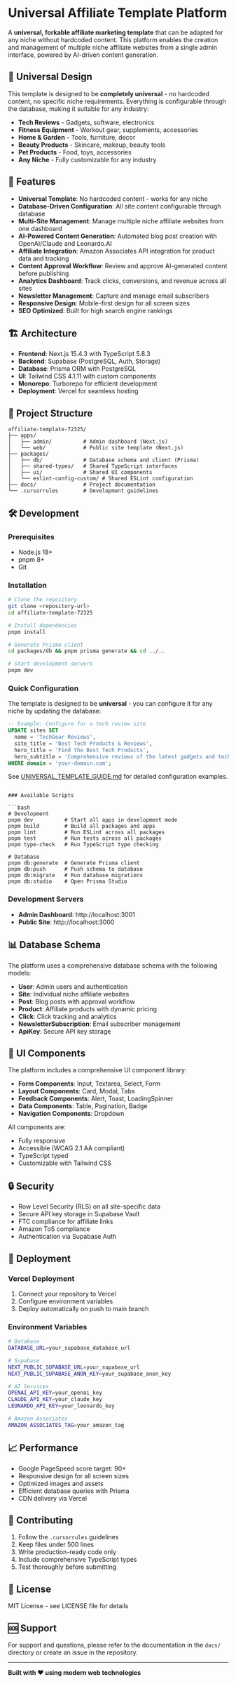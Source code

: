 # Universal Affiliate Template Platform

A **universal, forkable affiliate marketing template** that can be adapted for any niche without hardcoded content. This platform enables the creation and management of multiple niche affiliate websites from a single admin interface, powered by AI-driven content generation.

## 🎯 Universal Design

This template is designed to be **completely universal** - no hardcoded content, no specific niche requirements. Everything is configurable through the database, making it suitable for any industry:

- **Tech Reviews** - Gadgets, software, electronics
- **Fitness Equipment** - Workout gear, supplements, accessories  
- **Home & Garden** - Tools, furniture, decor
- **Beauty Products** - Skincare, makeup, beauty tools
- **Pet Products** - Food, toys, accessories
- **Any Niche** - Fully customizable for any industry

## 🚀 Features

- **Universal Template**: No hardcoded content - works for any niche
- **Database-Driven Configuration**: All site content configurable through database
- **Multi-Site Management**: Manage multiple niche affiliate websites from one dashboard
- **AI-Powered Content Generation**: Automated blog post creation with OpenAI/Claude and Leonardo.AI
- **Affiliate Integration**: Amazon Associates API integration for product data and tracking
- **Content Approval Workflow**: Review and approve AI-generated content before publishing
- **Analytics Dashboard**: Track clicks, conversions, and revenue across all sites
- **Newsletter Management**: Capture and manage email subscribers
- **Responsive Design**: Mobile-first design for all screen sizes
- **SEO Optimized**: Built for high search engine rankings

## 🏗️ Architecture

- **Frontend**: Next.js 15.4.3 with TypeScript 5.8.3
- **Backend**: Supabase (PostgreSQL, Auth, Storage)
- **Database**: Prisma ORM with PostgreSQL
- **UI**: Tailwind CSS 4.1.11 with custom components
- **Monorepo**: Turborepo for efficient development
- **Deployment**: Vercel for seamless hosting

## 📁 Project Structure

```
affiliate-template-72325/
├── apps/
│   ├── admin/          # Admin dashboard (Next.js)
│   └── web/            # Public site template (Next.js)
├── packages/
│   ├── db/             # Database schema and client (Prisma)
│   ├── shared-types/   # Shared TypeScript interfaces
│   ├── ui/             # Shared UI components
│   └── eslint-config-custom/ # Shared ESLint configuration
├── docs/               # Project documentation
└── .cursorrules        # Development guidelines
```

## 🛠️ Development

### Prerequisites

- Node.js 18+ 
- pnpm 8+
- Git

### Installation

```bash
# Clone the repository
git clone <repository-url>
cd affiliate-template-72325

# Install dependencies
pnpm install

# Generate Prisma client
cd packages/db && pnpm prisma generate && cd ../..

# Start development servers
pnpm dev
```

### Quick Configuration

The template is designed to be **universal** - you can configure it for any niche by updating the database:

```sql
-- Example: Configure for a tech review site
UPDATE sites SET 
  name = 'TechGear Reviews',
  site_title = 'Best Tech Products & Reviews',
  hero_title = 'Find the Best Tech Products',
  hero_subtitle = 'Comprehensive reviews of the latest gadgets and technology'
WHERE domain = 'your-domain.com';
```

See [UNIVERSAL_TEMPLATE_GUIDE.md](./UNIVERSAL_TEMPLATE_GUIDE.md) for detailed configuration examples.
```

### Available Scripts

```bash
# Development
pnpm dev          # Start all apps in development mode
pnpm build        # Build all packages and apps
pnpm lint         # Run ESLint across all packages
pnpm test         # Run tests across all packages
pnpm type-check   # Run TypeScript type checking

# Database
pnpm db:generate  # Generate Prisma client
pnpm db:push      # Push schema to database
pnpm db:migrate   # Run database migrations
pnpm db:studio    # Open Prisma Studio
```

### Development Servers

- **Admin Dashboard**: http://localhost:3001
- **Public Site**: http://localhost:3000

## 📊 Database Schema

The platform uses a comprehensive database schema with the following models:

- **User**: Admin users and authentication
- **Site**: Individual niche affiliate websites
- **Post**: Blog posts with approval workflow
- **Product**: Affiliate products with dynamic pricing
- **Click**: Click tracking and analytics
- **NewsletterSubscription**: Email subscriber management
- **ApiKey**: Secure API key storage

## 🎨 UI Components

The platform includes a comprehensive UI component library:

- **Form Components**: Input, Textarea, Select, Form
- **Layout Components**: Card, Modal, Tabs
- **Feedback Components**: Alert, Toast, LoadingSpinner
- **Data Components**: Table, Pagination, Badge
- **Navigation Components**: Dropdown

All components are:
- Fully responsive
- Accessible (WCAG 2.1 AA compliant)
- TypeScript typed
- Customizable with Tailwind CSS

## 🔒 Security

- Row Level Security (RLS) on all site-specific data
- Secure API key storage in Supabase Vault
- FTC compliance for affiliate links
- Amazon ToS compliance
- Authentication via Supabase Auth

## 🚀 Deployment

### Vercel Deployment

1. Connect your repository to Vercel
2. Configure environment variables
3. Deploy automatically on push to main branch

### Environment Variables

```bash
# Database
DATABASE_URL=your_supabase_database_url

# Supabase
NEXT_PUBLIC_SUPABASE_URL=your_supabase_url
NEXT_PUBLIC_SUPABASE_ANON_KEY=your_supabase_anon_key

# AI Services
OPENAI_API_KEY=your_openai_key
CLAUDE_API_KEY=your_claude_key
LEONARDO_API_KEY=your_leonardo_key

# Amazon Associates
AMAZON_ASSOCIATES_TAG=your_amazon_tag
```

## 📈 Performance

- Google PageSpeed score target: 90+
- Responsive design for all screen sizes
- Optimized images and assets
- Efficient database queries with Prisma
- CDN delivery via Vercel

## 🤝 Contributing

1. Follow the `.cursorrules` guidelines
2. Keep files under 500 lines
3. Write production-ready code only
4. Include comprehensive TypeScript types
5. Test thoroughly before submitting

## 📝 License

MIT License - see LICENSE file for details

## 🆘 Support

For support and questions, please refer to the documentation in the `docs/` directory or create an issue in the repository.

---

**Built with ❤️ using modern web technologies**